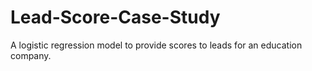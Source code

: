 # Lead-Score-Case-Study
A logistic regression model to provide scores to leads for an education company. 
